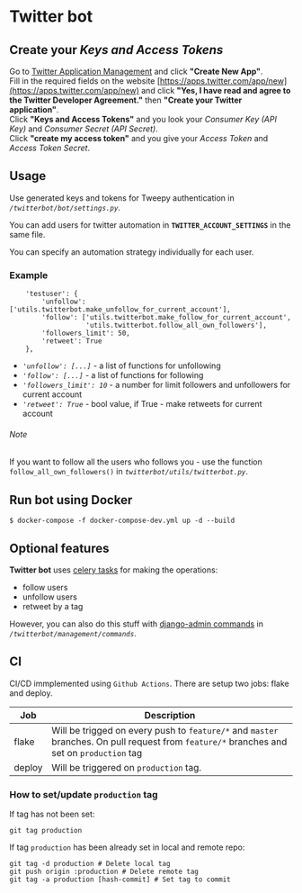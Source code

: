 # Twitter bot

## Create your *Keys and Access Tokens*

Go to [Twitter Application Management](https://apps.twitter.com/) and click **"Create New App"**.  
Fill in the required fields on the website [https://apps.twitter.com/app/new](https://apps.twitter.com/app/new)  and click **"Yes, I have read and agree to the Twitter Developer Agreement."** then **"Create your Twitter application"**.  
Click **"Keys and Access Tokens"** and you look your *Consumer Key (API Key)* and *Consumer Secret (API Secret)*.  
Click **"create my access token"** and you give your *Access Token* and *Access Token Secret*.

## Usage
Use generated keys and tokens for Tweepy authentication in *`/twitterbot/bot/settings.py`*.

You can add users for twitter automation in **`TWITTER_ACCOUNT_SETTINGS`** in the same file.

You can specify an automation strategy individually for each user.
### Example

```
    'testuser': {
        'unfollow': ['utils.twitterbot.make_unfollow_for_current_account'],
        'follow': ['utils.twitterbot.make_follow_for_current_account',
                   'utils.twitterbot.follow_all_own_followers'],
        'followers_limit': 50,
        'retweet': True
    },
```
* *`'unfollow': [...]`* - a list of functions for unfollowing
* *`'follow': [...]`* - a list of functions for following
* *`'followers_limit': 10`* - a number for limit followers and unfollowers for current account
* *`'retweet': True`* - bool value, if True - make retweets for current account
###### Note
If you want to follow all the users who follows you - use the function `follow_all_own_followers()` in *`twitterbot/utils/twitterbot.py`*.

## Run bot using Docker
```
$ docker-compose -f docker-compose-dev.yml up -d --build
```

## Optional features
**Twitter bot** uses [celery tasks](http://docs.celeryproject.org/en/latest/userguide/tasks.html) for making the operations:
* follow users
* unfollow users
* retweet by a tag

However, you can also do this stuff with [django-admin commands](https://docs.djangoproject.com/en/2.1/howto/custom-management-commands/) in *`/twitterbot/management/commands`*.

## CI
CI/CD immplemented using `Github Actions`. There are setup two jobs: flake and deploy.

| Job | Description |
|-------|-----------|
| flake | Will be trigged on every push to `feature/*` and `master` branches. On pull request from `feature/*` branches and set on `production` tag |
| deploy | Will be triggered on `production` tag. |

### How to set/update `production` tag

If tag has not been set:
```
git tag production
```

If tag `production` has been already set in local and remote repo:

```
git tag -d production # Delete local tag
git push origin :production # Delete remote tag
git tag -a production [hash-commit] # Set tag to commit
```



